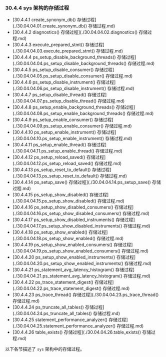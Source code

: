 ### 30.4.4 sys 架构的存储过程

- [30.4.4.1 create_synonym_db() 存储过程](./30.04.04.01.create_synonym_db() 存储过程.md)
- [30.4.4.2 diagnostics() 存储过程](./30.04.04.02.diagnostics() 存储过程.md)
- [30.4.4.3 execute_prepared_stmt() 存储过程](./30.04.04.03.execute_prepared_stmt() 存储过程.md)
- [30.4.4.4 ps_setup_disable_background_threads() 存储过程](./30.04.04.04.ps_setup_disable_background_threads() 存储过程.md)
- [30.4.4.5 ps_setup_disable_consumer() 存储过程](./30.04.04.05.ps_setup_disable_consumer() 存储过程.md)
- [30.4.4.6 ps_setup_disable_instrument() 存储过程](./30.04.04.06.ps_setup_disable_instrument() 存储过程.md)
- [30.4.4.7 ps_setup_disable_thread() 存储过程](./30.04.04.07.ps_setup_disable_thread() 存储过程.md)
- [30.4.4.8 ps_setup_enable_background_threads() 存储过程](./30.04.04.08.ps_setup_enable_background_threads() 存储过程.md)
- [30.4.4.9 ps_setup_enable_consumer() 存储过程](./30.04.04.09.ps_setup_enable_consumer() 存储过程.md)
- [30.4.4.10 ps_setup_enable_instrument() 存储过程](./30.04.04.10.ps_setup_enable_instrument() 存储过程.md)
- [30.4.4.11 ps_setup_enable_thread() 存储过程](./30.04.04.11.ps_setup_enable_thread() 存储过程.md)
- [30.4.4.12 ps_setup_reload_saved() 存储过程](./30.04.04.12.ps_setup_reload_saved() 存储过程.md)
- [30.4.4.13 ps_setup_reset_to_default() 存储过程](./30.04.04.13.ps_setup_reset_to_default() 存储过程.md)
- [30.4.4.14 ps_setup_save() 存储过程](./30.04.04.14.ps_setup_save() 存储过程.md)
- [30.4.4.15 ps_setup_show_disabled() 存储过程](./30.04.04.15.ps_setup_show_disabled() 存储过程.md)
- [30.4.4.16 ps_setup_show_disabled_consumers() 存储过程](./30.04.04.16.ps_setup_show_disabled_consumers() 存储过程.md)
- [30.4.4.17 ps_setup_show_disabled_instruments() 存储过程](./30.04.04.17.ps_setup_show_disabled_instruments() 存储过程.md)
- [30.4.4.18 ps_setup_show_enabled() 存储过程](./30.04.04.18.ps_setup_show_enabled() 存储过程.md)
- [30.4.4.19 ps_setup_show_enabled_consumers() 存储过程](./30.04.04.19.ps_setup_show_enabled_consumers() 存储过程.md)
- [30.4.4.20 ps_setup_show_enabled_instruments() 存储过程](./30.04.04.20.ps_setup_show_enabled_instruments() 存储过程.md)
- [30.4.4.21 ps_statement_avg_latency_histogram() 存储过程](./30.04.04.21.ps_statement_avg_latency_histogram() 存储过程.md)
- [30.4.4.22 ps_trace_statement_digest() 存储过程](./30.04.04.22.ps_trace_statement_digest() 存储过程.md)
- [30.4.4.23 ps_trace_thread() 存储过程](./30.04.04.23.ps_trace_thread() 存储过程.md)
- [30.4.4.24 ps_truncate_all_tables() 存储过程](./30.04.04.24.ps_truncate_all_tables() 存储过程.md)
- [30.4.4.25 statement_performance_analyzer() 存储过程](./30.04.04.25.statement_performance_analyzer() 存储过程.md)
- [30.4.4.26 table_exists() 存储过程](./30.04.04.26.table_exists() 存储过程.md)

以下各节描述了 `sys` 架构中的存储过程。